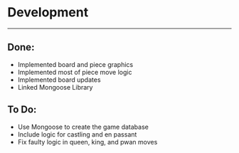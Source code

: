 # Development

---

## Done:
- Implemented board and piece graphics
- Implemented most of piece move logic
- Implemented board updates
- Linked Mongoose Library

## To Do:
- Use Mongoose to create the game database
- Include logic for castling and en passant
- Fix faulty logic in queen, king, and pwan moves
